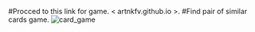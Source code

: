 #Procced to this link for game. < artnkfv.github.io >.
#Find pair of similar cards game.
![card_game](https://user-images.githubusercontent.com/42325809/128791210-b4101de8-28bd-4b25-8b3d-6cb9c966ed0b.png)


